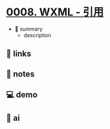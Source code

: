 # [0008. WXML - 引用](https://github.com/Tdahuyou/miniprogram-wechat/tree/main/0008.%20WXML%20-%20%E5%BC%95%E7%94%A8)

- 📝 summary
  - description

## 🔗 links
## 📒 notes
## 💻 demo
## 🤖 ai
